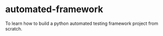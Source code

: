 # automated-framework
To learn how to build a python automated testing framework project from scratch.
